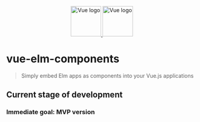 <p align="center">
  <a href="https://vuejs.org" target="_blank" rel="noopener noreferrer">
    <img height="80" src="https://upload.wikimedia.org/wikipedia/commons/thumb/9/95/Vue.js_Logo_2.svg/1200px-Vue.js_Logo_2.svg.png" alt="Vue logo">
  </a>
  <a href="https://elm-lang.org" target="_blank" rel="noopener noreferrer">
    <img height="80" src="https://upload.wikimedia.org/wikipedia/commons/thumb/f/f3/Elm_logo.svg/1024px-Elm_logo.svg.png" alt="Vue logo">
  </a>
</p>

# vue-elm-components

> Simply embed Elm apps as components into your Vue.js applications

## Current stage of development <prototype>

### Immediate goal: MVP version
